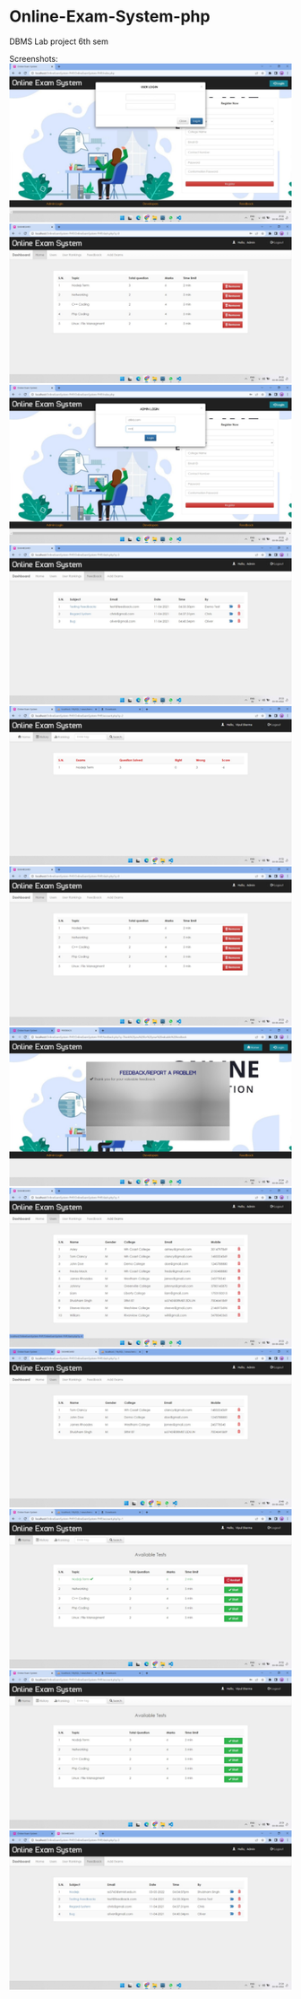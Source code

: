 # Online-Exam-System-php
DBMS Lab project 6th sem 

Screenshots:
![alt text](https://github.com/VIX0510/Online-Exam-System-php/blob/main/Screenshots/Screenshot%20(3).jpeg?raw=true)
![alt text](https://github.com/VIX0510/Online-Exam-System-php/blob/main/Screenshots/Screenshot%20(4).jpeg?raw=true)
![alt text](https://github.com/VIX0510/Online-Exam-System-php/blob/main/Screenshots/Screenshot%20(5).jpeg?raw=true)
![alt text](https://github.com/VIX0510/Online-Exam-System-php/blob/main/Screenshots/Screenshot%20(6).jpeg?raw=true)
![alt text](https://github.com/VIX0510/Online-Exam-System-php/blob/main/Screenshots/Screenshot%20(7).jpeg?raw=true)
![alt text](https://github.com/VIX0510/Online-Exam-System-php/blob/main/Screenshots/Screenshot%20(8).jpeg?raw=true)
![alt text](https://github.com/VIX0510/Online-Exam-System-php/blob/main/Screenshots/Screenshot%20(9).jpeg?raw=true)
![alt text](https://github.com/VIX0510/Online-Exam-System-php/blob/main/Screenshots/Screenshot%20(10).jpeg?raw=true)
![alt text](https://github.com/VIX0510/Online-Exam-System-php/blob/main/Screenshots/Screenshot%20(11).jpeg?raw=true)
![alt text](https://github.com/VIX0510/Online-Exam-System-php/blob/main/Screenshots/Screenshot%20(12).jpeg?raw=true)
![alt text](https://github.com/VIX0510/Online-Exam-System-php/blob/main/Screenshots/Screenshot%20(13).jpeg?raw=true)
![alt text](https://github.com/VIX0510/Online-Exam-System-php/blob/main/Screenshots/Screenshot%20(14).jpeg?raw=true)
